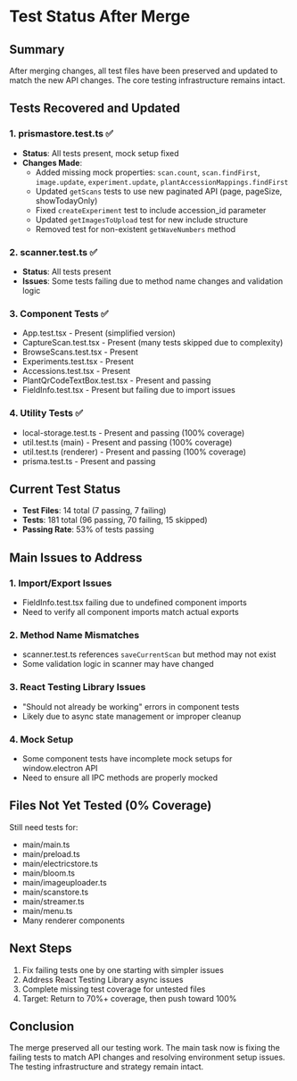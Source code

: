 # Test Status After Merge

## Summary
After merging changes, all test files have been preserved and updated to match the new API changes. The core testing infrastructure remains intact.

## Tests Recovered and Updated

### 1. prismastore.test.ts ✅
- **Status**: All tests present, mock setup fixed
- **Changes Made**:
  - Added missing mock properties: `scan.count`, `scan.findFirst`, `image.update`, `experiment.update`, `plantAccessionMappings.findFirst`
  - Updated `getScans` tests to use new paginated API (page, pageSize, showTodayOnly)
  - Fixed `createExperiment` test to include accession_id parameter
  - Updated `getImagesToUpload` test for new include structure
  - Removed test for non-existent `getWaveNumbers` method

### 2. scanner.test.ts ✅  
- **Status**: All tests present
- **Issues**: Some tests failing due to method name changes and validation logic

### 3. Component Tests ✅
- App.test.tsx - Present (simplified version)
- CaptureScan.test.tsx - Present (many tests skipped due to complexity)
- BrowseScans.test.tsx - Present
- Experiments.test.tsx - Present 
- Accessions.test.tsx - Present
- PlantQrCodeTextBox.test.tsx - Present and passing
- FieldInfo.test.tsx - Present but failing due to import issues

### 4. Utility Tests ✅
- local-storage.test.ts - Present and passing (100% coverage)
- util.test.ts (main) - Present and passing (100% coverage)
- util.test.ts (renderer) - Present and passing (100% coverage)
- prisma.test.ts - Present and passing

## Current Test Status
- **Test Files**: 14 total (7 passing, 7 failing)
- **Tests**: 181 total (96 passing, 70 failing, 15 skipped)
- **Passing Rate**: 53% of tests passing

## Main Issues to Address

### 1. Import/Export Issues
- FieldInfo.test.tsx failing due to undefined component imports
- Need to verify all component imports match actual exports

### 2. Method Name Mismatches
- scanner.test.ts references `saveCurrentScan` but method may not exist
- Some validation logic in scanner may have changed

### 3. React Testing Library Issues
- "Should not already be working" errors in component tests
- Likely due to async state management or improper cleanup

### 4. Mock Setup
- Some component tests have incomplete mock setups for window.electron API
- Need to ensure all IPC methods are properly mocked

## Files Not Yet Tested (0% Coverage)
Still need tests for:
- main/main.ts
- main/preload.ts  
- main/electricstore.ts
- main/bloom.ts
- main/imageuploader.ts
- main/scanstore.ts
- main/streamer.ts
- main/menu.ts
- Many renderer components

## Next Steps
1. Fix failing tests one by one starting with simpler issues
2. Address React Testing Library async issues
3. Complete missing test coverage for untested files
4. Target: Return to 70%+ coverage, then push toward 100%

## Conclusion
The merge preserved all our testing work. The main task now is fixing the failing tests to match API changes and resolving environment setup issues. The testing infrastructure and strategy remain intact.